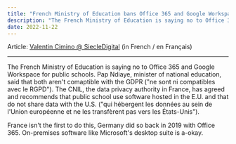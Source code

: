 ```yaml
---
title: "French Ministry of Education bans Office 365 and Google Workspace in public schools"
description: "The French Ministry of Education is saying no to Office 365 and Google Workspace for public schools. CNIL recommends that public school use software hosted in the E.U. and that do not share data with the U.S."
date: 2022-11-22
---
```


Article: [Valentin Cimino @ SiecleDigital](https://siecledigital.fr/2022/11/17/le-ministre-de-leducation-nationale-ne-veut-pas-de-microsoft-office-365-ni-de-google-workspace/) (in French / en Français)

---

The French Ministry of Education is saying no to Office 365 and Google Workspace for public schools. Pap Ndiaye, minister of national education, said that both aren't comaptible with the GDPR ("ne sont ni compatibles avec le RGPD"). The CNIL, the data privacy authority in France, has agreed and recommends that public school use software hosted in the E.U. and that do not share data with the U.S. ("qui hébergent les données au sein de l'Union européenne et ne les transfèrent pas vers les États-Unis").

France isn't the first to do this, Germany did so back in 2019 with Office 365. On-premises software like Microsoft's desktop suite is a-okay.
